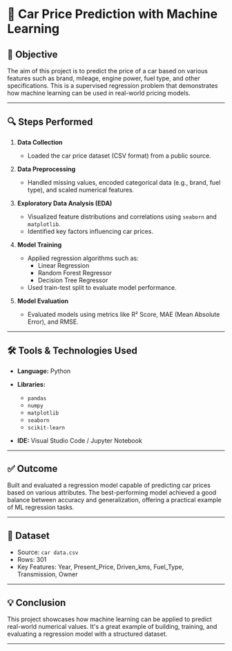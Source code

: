# 🚗 Car Price Prediction with Machine Learning

## 📌 Objective

The aim of this project is to predict the price of a car based on various features such as brand, mileage, engine power, fuel type, and other specifications. This is a supervised regression problem that demonstrates how machine learning can be used in real-world pricing models.

---

## 🔍 Steps Performed

1. **Data Collection**  
   - Loaded the car price dataset (CSV format) from a public source.

2. **Data Preprocessing**  
   - Handled missing values, encoded categorical data (e.g., brand, fuel type), and scaled numerical features.

3. **Exploratory Data Analysis (EDA)**  
   - Visualized feature distributions and correlations using `seaborn` and `matplotlib`.
   - Identified key factors influencing car prices.

4. **Model Training**  
   - Applied regression algorithms such as:
     - Linear Regression  
     - Random Forest Regressor  
     - Decision Tree Regressor
   - Used train-test split to evaluate model performance.

5. **Model Evaluation**  
   - Evaluated models using metrics like R² Score, MAE (Mean Absolute Error), and RMSE.

---

## 🛠️ Tools & Technologies Used

- **Language:** Python  
- **Libraries:**  
  - `pandas`  
  - `numpy`  
  - `matplotlib`  
  - `seaborn`  
  - `scikit-learn`

- **IDE:** Visual Studio Code / Jupyter Notebook

---

## ✅ Outcome

Built and evaluated a regression model capable of predicting car prices based on various attributes. The best-performing model achieved a good balance between accuracy and generalization, offering a practical example of ML regression tasks.

---

## 📂 Dataset

- Source: `car data.csv`
- Rows: 301
- Key Features: Year, Present_Price, Driven_kms, Fuel_Type, Transmission, Owner

---

## 💡 Conclusion

This project showcases how machine learning can be applied to predict real-world numerical values. It's a great example of building, training, and evaluating a regression model with a structured dataset.

---
